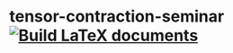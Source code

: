 # tensor-contraction-seminar [![Build LaTeX documents](https://github.com/corite/tensor-contraction-seminar/actions/workflows/build.yml/badge.svg)](https://github.com/corite/tensor-contraction-seminar/actions/workflows/build.yml)
